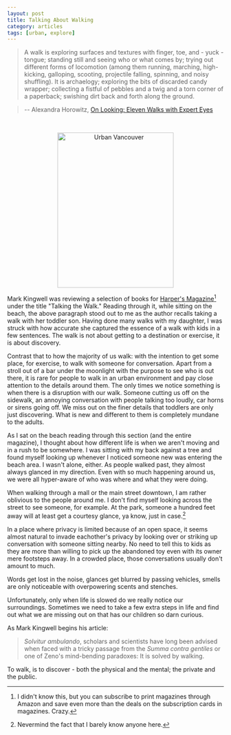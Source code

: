 ```yaml
---
layout: post
title: Talking About Walking
category: articles
tags: [urban, explore]
---
```


> A walk is exploring surfaces and textures with finger, toe, and - yuck - tongue; standing still and seeing who or what comes by; trying out different forms of locomotion (among them running, marching, high-kicking, galloping, scooting, projectile falling, spinning, and noisy shuffling). It is archaelogy; exploring the bits of discarded candy wrapper; collecting a fistful of pebbles and a twig and a torn corner of a paperback; swishing dirt back and forth along the ground. 

> -- Alexandra Horowitz, [On Looking: Eleven Walks with Expert Eyes](http://www.amazon.com/gp/product/1439191255/ref=as_li_ss_tl?ie=UTF8&camp=1789&creative=390957&creativeASIN=1439191255&linkCode=as2&tag=four0b-20 "On Looking: Eleven Walks with Expert Eyes | Alexandra Horowitz")

<br><center>
<a href="http://www.flickr.com/photos/jmccullough/9134039380/" title="Urban Vancouver by Urban_Hermit, on Flickr"><img src="http://farm4.staticflickr.com/3730/9134039380_5ca16bc887.jpg" width="270" height="360" alt="Urban Vancouver" align="center" margin="10px"></a>
<br></center>

Mark Kingwell was reviewing a selection of books for [Harper's Magazine](http://www.amazon.com/gp/product/B00005N7QO/ref=as_li_ss_tl?ie=UTF8&camp=1789&creative=390957&creativeASIN=B00005N7QO&linkCode=as2&tag=four0b-20 "Harper's Magazine")[^1] under the title "Talking the Walk." Reading through it, while sitting on the beach, the above paragraph stood out to me as the author recalls taking a walk with her toddler son. Having done many walks with my daughter, I was struck with how accurate she captured the essence of a walk with kids in a few sentences. The walk is not about getting to a destination or exercise, it is about discovery. 

Contrast that to how the majority of us walk: with the intention to get some place, for exercise, to walk with someone for conversation. Apart from a stroll out of a bar under the moonlight with the purpose to see who is out there, it is rare for people to walk in an urban environment and pay close attention to the details around them. The only times we notice something is when there is a disruption with our walk. Someone cutting us off on the sidewalk, an annoying conversation with people talking too loudly, car horns or sirens going off. We miss out on the finer details that toddlers are only just discovering. What is new and different to them is completely mundane to the adults. 

As I sat on the beach reading through this section (and the entire magazine), I thought about how different life is when we aren't moving and in a rush to be somewhere. I was sitting with my back against a tree and found myself looking up whenever I noticed someone new was entering the beach area. I wasn't alone, either. As people walked past, they almost always glanced in my direction. Even with so much happening around us, we were all hyper-aware of who was where and what they were doing. 

When walking through a mall or the main street downtown, I am rather oblivious to the people around me. I don't find myself looking across the street to see someone, for example. At the park, someone a hundred feet away will at least get a courtesy glance, ya know, just in case.[^2] 

In a place where privacy is limited because of an open space, it seems almost natural to invade eachother's privacy by looking over or striking up conversation with someone sitting nearby. No need to tell this to kids as they are more than willing to pick up the abandoned toy even with its owner mere footsteps away. In a crowded place, those conversations usually don't amount to much. 

Words get lost in the noise, glances get blurred by passing vehicles, smells are only noticeable with overpowering scents and stenches. 

Unfortunately, only when life is slowed do we really notice our surroundings. Sometimes we need to take a few extra steps in life and find out what we are missing out on that has our children so darn curious. 

As Mark Kingwell begins his article:

> *Solvitur ambulando*, scholars and scientists have long been advised when faced with a tricky passage from the *Summa contra gentiles* or one of Zeno's mind-bending paradoxes: It is solved by walking. 

To walk, is to discover - both the physical and the mental; the private and the public. 
 
[^1]: I didn't know this, but you can subscribe to print magazines through Amazon and save even more than the deals on the subscription cards in magazines. Crazy. 

[^2]: Nevermind the fact that I barely know anyone here. 